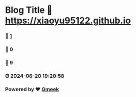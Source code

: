 # Blog Title :link: https://xiaoyu95122.github.io 
### :page_facing_up: [1](https://xiaoyu95122.github.io/tag.html) 
### :speech_balloon: 0 
### :hibiscus: 9 
### :alarm_clock: 2024-06-20 19:20:58 
### Powered by :heart: [Gmeek](https://github.com/Meekdai/Gmeek)

